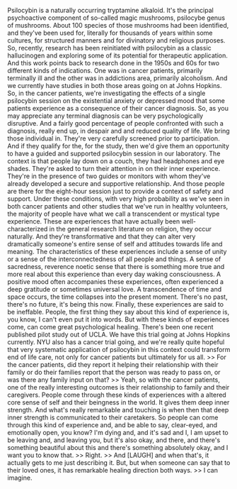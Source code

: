 Psilocybin is a naturally occurring tryptamine alkaloid. It's the principal
psychoactive component of so-called magic mushrooms, psilocybe genus of
mushrooms. About 100 species of those mushrooms had been identified, and
they've been used for, literally for thousands of years within some cultures,
for structured manners and for divinatory and religious purposes. So, recently,
research has been reinitiated with psilocybin as a classic hallucinogen and
exploring some of its potential for therapeutic application. And this work
points back to research done in the 1950s and 60s for two different kinds of
indications. One was in cancer patients, primarily terminally ill and the other
was in addictions area, primarily alcoholism. And we currently have studies in
both those areas going on at Johns Hopkins. So, in the cancer patients, we're
investigating the effects of a single psilocybin session on the existential
anxiety or depressed mood that some patients experience as a consequence of
their cancer diagnosis. So, as you may appreciate any terminal diagnosis can be
very psychologically disruptive. And a fairly good percentage of people
confronted with such a diagnosis, really end up, in despair and and reduced
quality of life. We bring those individual in. They're very carefully screened
prior to participation. And if they qualify for the, for the study, then we'd
give them an opportunity to have a guided and supported psilocybin session in
our laboratory. The context is that people lay down on a couch, they had
headphones and eye shades. They're asked to turn their attention in on their
inner experience. They're in the presence of two guides or monitors with whom
they've already developed a secure and supportive relationship. And those
people are there for the eight-hour session just to provide a context of safety
and support. Under these conditions, with very high probability as we've seen
in both cancer patients and other studies that we've run in healthy volunteers,
the majority of people have what we call a transcendent or mystical type
experience. These are experiences that have actually been well-characterized in
the general research literature on religion, they occur naturally. And they're
transformative and that they can alter very dramatically someone's entire sense
of self and attitudes towards life and meaning. The characteristics of these
experiences include a sense of unity or a sense of the interconnectedness of
all people and things. A sense of sacredness, reverence noetic sense that there
is something more true and more real about this experience than every day
waking consciousness. A positive mood often accompanies these experiences,
often experienced a deep gratitude or sometimes universal love. A transcendence
of time and space occurs, the time collapses into the present moment. There's
no past, there's no future, it's being this now. Finally, these experiences are
said to be ineffable. People, the first thing they say about this kind of
experience is, you know, I can't even put it into words. But with these kinds
of experiences come, can come great psychological healing. There's been one
recent published pilot study out of UCLA. We have this trial going at Johns
Hopkins currently. NYU also has a cancer trial going, and we're really quite
hopeful that very systematic application of psilocybin in this context could
transform end of life care, not only for cancer patients but ultimately for us
all.
&gt;&gt; For the cancer patients, did they report it helping their relationship with
their family or do their families report that the person was ready to pass on,
or was there any family input on that?
&gt;&gt; Yeah, so with the cancer patients, one of the really interesting outcomes is
their relationship to family and their caregivers. People come through these
kinds of experiences with a altered core sense of self and their beingness in
the world. It gives them deep inner strength. And what's really remarkable and
touching is when then that deep inner strength is communicated to their
caretakers. So people can come through this kind of experience and, and be able
to say, clear-eyed, and emotionally open, you know? I'm dying and, and it's sad
and I, I am upset to be leaving and, and leaving you, but it's also okay, and
there, and there's something beautiful about this and there's something
absolutely okay, and I want you to know that.
&gt;&gt; Right. &gt;&gt; And [LAUGH]
and when that's, it actually gets to me just describing it. But, but when
someone can say that to their loved ones, it has remarkable healing direction
both ways.
&gt;&gt; I can imagine.
